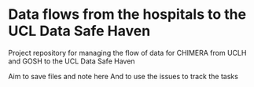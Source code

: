 # Data flows from the hospitals to the UCL Data Safe Haven

Project repository for managing the flow of data for CHIMERA from UCLH and GOSH to the UCL Data Safe Haven

Aim to save files and note here
And to use the issues to track the tasks
